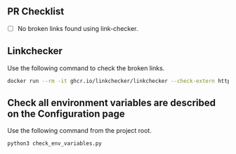 ## PR Checklist

- [ ] No broken links found using link-checker.

## Linkchecker

Use the following command to check the broken links. 

```bash
docker run --rm -it ghcr.io/linkchecker/linkchecker --check-extern http://172.16.1.16:4000
```

## Check all environment variables are described on the Configuration page

Use the following command from the project root.
    
    python3 check_env_variables.py
